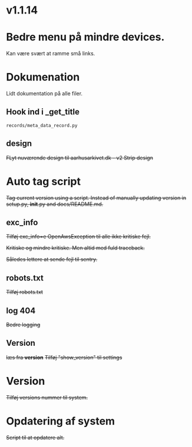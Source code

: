 # v1.1.14

# Bedre menu på mindre devices. 

Kan være svært at ramme små links.

# Dokumenation

Lidt dokumentation på alle filer. 

## Hook ind i _get_title

    records/meta_data_record.py

## design

~~FLyt nuværende design til aarhusarkivet.dk - v2
Strip design~~

# Auto tag script

~~Tag current version using a script.
Instead of manually updating version in setup.py,
__init__.py and docs/README.md.~~

## exc_info

~~Tilføj exc_info=e OpenAwsException til alle ikke kritiske fejl.~~

~~Kritiske og mindre kritiske. Men altid med fuld traceback.~~

~~Således lettere at sende fejl til sentry.~~

## robots.txt

~~Tilføj robots.txt~~

## log 404

~~Bedre logging~~

## Version

~~læs fra __version__~~
~~Tilføj "show_version" til settings~~

# Version

~~Tilføj versions nummer til system.~~ 

# Opdatering af system

~~Script til at opdatere alt.~~ 